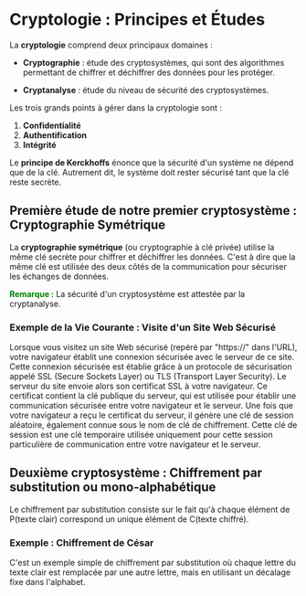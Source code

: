 # Cryptologie : Principes et Études

La **cryptologie** comprend deux principaux domaines :

- **Cryptographie** : étude des cryptosystèmes, qui sont des algorithmes permettant de chiffrer et déchiffrer des données pour les protéger.
  
- **Cryptanalyse** : étude du niveau de sécurité des cryptosystèmes.

Les trois grands points à gérer dans la cryptologie sont :

1. **Confidentialité**
2. **Authentification**
3. **Intégrité**

Le **principe de Kerckhoffs** énonce que la sécurité d'un système ne dépend que de la clé. Autrement dit, le système doit rester sécurisé tant que la clé reste secrète. 

## Première étude de notre premier cryptosystème : Cryptographie Symétrique

La **cryptographie symétrique** (ou cryptographie à clé privée) utilise la même clé secrète pour chiffrer et déchiffrer les données. C'est à dire que la même clé est utilisée des deux côtés de la communication pour sécuriser les échanges de données.

<font color="green"><b>Remarque :</b></font> La sécurité d'un cryptosystème est attestée par la cryptanalyse. 


### Exemple de la Vie Courante : Visite d'un Site Web Sécurisé

Lorsque vous visitez un site Web sécurisé (repéré par "https://" dans l'URL), votre navigateur établit une connexion sécurisée avec le serveur de ce site. Cette connexion sécurisée est établie grâce à un protocole de sécurisation appelé SSL (Secure Sockets Layer) ou TLS (Transport Layer Security).
Le serveur du site envoie alors son certificat SSL à votre navigateur. Ce certificat contient la clé publique du serveur, qui est utilisée pour établir une communication sécurisée entre votre navigateur et le serveur.
Une fois que votre navigateur a reçu le certificat du serveur, il génère une clé de session aléatoire, également connue sous le nom de clé de chiffrement. Cette clé de session est une clé temporaire utilisée uniquement pour cette session particulière de communication entre votre navigateur et le serveur.

## Deuxième cryptosystème : Chiffrement par substitution ou mono-alphabétique

Le chiffrement par substitution consiste sur le fait qu'à chaque élément de P(texte clair) correspond un unique élément de C(texte chiffré).

### Exemple : Chiffrement de César

C'est un exemple simple de chiffrement par substitution où chaque lettre du texte clair est remplacée par une autre lettre, mais en utilisant un décalage fixe dans l'alphabet.